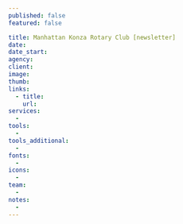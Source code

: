 ```yaml
---
published: false
featured: false

title: Manhattan Konza Rotary Club [newsletter]
date:
date_start:
agency:
client:
image:
thumb:
links:
  - title:
    url:
services:
  -
tools:
  -
tools_additional:
  -
fonts:
  -
icons:
  -
team:
  -
notes:
  -
---
```

